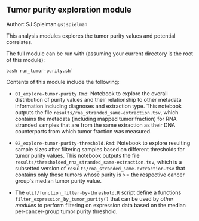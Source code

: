 ## Tumor purity exploration module

Author: SJ Spielman `@sjspielman`

This analysis modules explores the tumor purity values and potential correlates.

The full module can be run with (assuming your current directory is the root of this module):

```
bash run_tumor-purity.sh`
```

Contents of this module include the following:

- `01_explore-tumor-purity.Rmd`: Notebook to explore the overall distribution of purity values and their relationship to other metadata information including diagnoses and extraction type.
This notebook outputs the file `results/rna_stranded_same-extraction.tsv`, which contains the metadata (including mapped tumor fraction) for RNA stranded samples that are from the same extraction as their DNA counterparts from which tumor fraction was measured.

- `02_explore-tumor-purity-threshold.Rmd`: Notebook to explore resulting sample sizes after filtering samples based on different thresholds for tumor purity values.
This notebook outputs the file `results/thresholded_rna_stranded_same-extraction.tsv`, which is a subsetted version of `results/rna_stranded_same-extraction.tsv` that contains only those tumors whose purity is >= the respective cancer group's median tumor purity value.

- The `util/function_filter-by-threshold.R` script define a functions `filter_expression_by_tumor_purity()` that can be used by _other modules_ to perform filtering on expression data based on the median per-cancer-group tumor purity threshold.

